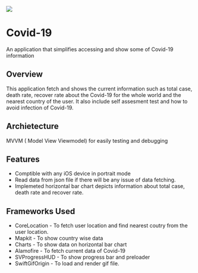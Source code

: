 ![](/Covid-19/Covid-19/Resource/Animation/logo.gif)

#  Covid-19
An application that simplifies accessing and show some of Covid-19 information

## Overview
This application fetch and shows the current information such as  total case, death rate, recover rate about the Covid-19 for the whole world and the nearest country of the user. It also include self assesment test and how to avoid infection of Covid-19. 

## Archietecture
MVVM ( Model View Viewmodel) for easily testing and debugging 

## Features
- Comptible with any iOS device in portrait mode
- Read data from json file if there will be any issue of data fetching.
- Implemeted horizontal bar chart depicts information about total case, death rate and recover rate.

## Frameworks Used
* CoreLocation - To fetch user location and find nearest coutry from the user location.
* Mapkit - To show country wise data
* Charts - To show data on horizontal bar chart
* Alamofire - To fetch current data of Covid-19
* SVProgressHUD - To show progress bar and preloader
* SwiftGifOrigin - To load and render gif file.
